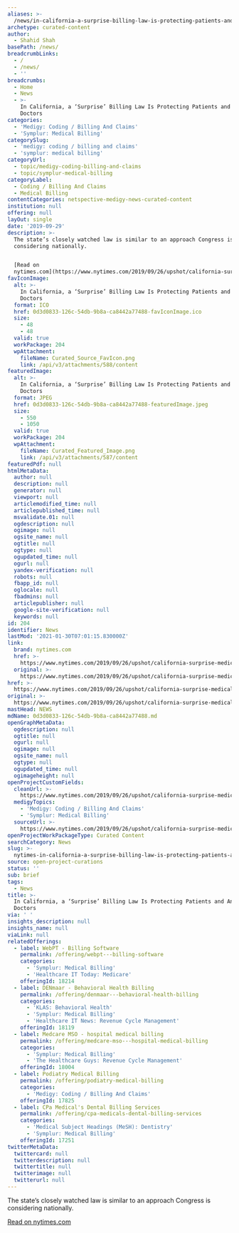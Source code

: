 ```yaml
---
aliases: >-
  /news/in-california-a-surprise-billing-law-is-protecting-patients-and-angering-doctors
archetype: curated-content
author:
  - Shahid Shah
basePath: /news/
breadcrumbLinks:
  - /
  - /news/
  - ''
breadcrumbs:
  - Home
  - News
  - >-
    In California, a ‘Surprise’ Billing Law Is Protecting Patients and Angering
    Doctors
categories:
  - 'Medigy: Coding / Billing And Claims'
  - 'Symplur: Medical Billing'
categorySlug:
  - 'medigy: coding / billing and claims'
  - 'symplur: medical billing'
categoryUrl:
  - topic/medigy-coding-billing-and-claims
  - topic/symplur-medical-billing
categoryLabel:
  - Coding / Billing And Claims
  - Medical Billing
contentCategories: netspective-medigy-news-curated-content
institution: null
offering: null
layOut: single
date: '2019-09-29'
description: >-
  The state’s closely watched law is similar to an approach Congress is
  considering nationally.


  [Read on
  nytimes.com](https://www.nytimes.com/2019/09/26/upshot/california-surprise-medical-billing-law-e
favIconImage:
  alt: >-
    In California, a ‘Surprise’ Billing Law Is Protecting Patients and Angering
    Doctors
  format: ICO
  href: 0d3d0833-126c-54db-9b8a-ca8442a77488-favIconImage.ico
  size:
    - 48
    - 48
  valid: true
  workPackage: 204
  wpAttachment:
    fileName: Curated_Source_FavIcon.png
    link: /api/v3/attachments/588/content
featuredImage:
  alt: >-
    In California, a ‘Surprise’ Billing Law Is Protecting Patients and Angering
    Doctors
  format: JPEG
  href: 0d3d0833-126c-54db-9b8a-ca8442a77488-featuredImage.jpeg
  size:
    - 550
    - 1050
  valid: true
  workPackage: 204
  wpAttachment:
    fileName: Curated_Featured_Image.png
    link: /api/v3/attachments/587/content
featuredPdf: null
htmlMetaData:
  author: null
  description: null
  generator: null
  viewport: null
  articlemodified_time: null
  articlepublished_time: null
  msvalidate.01: null
  ogdescription: null
  ogimage: null
  ogsite_name: null
  ogtitle: null
  ogtype: null
  ogupdated_time: null
  ogurl: null
  yandex-verification: null
  robots: null
  fbapp_id: null
  oglocale: null
  fbadmins: null
  articlepublisher: null
  google-site-verification: null
  keywords: null
id: 204
identifier: News
lastMod: '2021-01-30T07:01:15.830000Z'
link:
  brand: nytimes.com
  href: >-
    https://www.nytimes.com/2019/09/26/upshot/california-surprise-medical-billing-law-effects.html
  original: >-
    https://www.nytimes.com/2019/09/26/upshot/california-surprise-medical-billing-law-effects.html
href: >-
  https://www.nytimes.com/2019/09/26/upshot/california-surprise-medical-billing-law-effects.html
original: >-
  https://www.nytimes.com/2019/09/26/upshot/california-surprise-medical-billing-law-effects.html
mastHead: NEWS
mdName: 0d3d0833-126c-54db-9b8a-ca8442a77488.md
openGraphMetaData:
  ogdescription: null
  ogtitle: null
  ogurl: null
  ogimage: null
  ogsite_name: null
  ogtype: null
  ogupdated_time: null
  ogimageheight: null
openProjectCustomFields:
  cleanUrl: >-
    https://www.nytimes.com/2019/09/26/upshot/california-surprise-medical-billing-law-effects.html
  medigyTopics:
    - 'Medigy: Coding / Billing And Claims'
    - 'Symplur: Medical Billing'
  sourceUrl: >-
    https://www.nytimes.com/2019/09/26/upshot/california-surprise-medical-billing-law-effects.html
openProjectWorkPackageType: Curated Content
searchCategory: News
slug: >-
  nytimes-in-california-a-surprise-billing-law-is-protecting-patients-and-angering-doctors
source: open-project-curations
status: ''
sub: brief
tags:
  - News
title: >-
  In California, a ‘Surprise’ Billing Law Is Protecting Patients and Angering
  Doctors
via: ' '
insights_description: null
insights_name: null
viaLink: null
relatedOfferings:
  - label: WebPT - Billing Software
    permalink: /offering/webpt---billing-software
    categories:
      - 'Symplur: Medical Billing'
      - 'Healthcare IT Today: Medicare'
    offeringId: 18214
  - label: DENmaar - Behavioral Health Billing
    permalink: /offering/denmaar---behavioral-health-billing
    categories:
      - 'KLAS: Behavioral Health'
      - 'Symplur: Medical Billing'
      - 'Healthcare IT News: Revenue Cycle Management'
    offeringId: 18119
  - label: Medcare MSO - hospital medical billing
    permalink: /offering/medcare-mso---hospital-medical-billing
    categories:
      - 'Symplur: Medical Billing'
      - 'The Healthcare Guys: Revenue Cycle Management'
    offeringId: 18004
  - label: Podiatry Medical Billing
    permalink: /offering/podiatry-medical-billing
    categories:
      - 'Medigy: Coding / Billing And Claims'
    offeringId: 17825
  - label: CPa Medical's Dental Billing Services
    permalink: /offering/cpa-medicals-dental-billing-services
    categories:
      - 'Medical Subject Headings (MeSH): Dentistry'
      - 'Symplur: Medical Billing'
    offeringId: 17251
twitterMetaData:
  twittercard: null
  twitterdescription: null
  twittertitle: null
  twitterimage: null
  twitterurl: null
---
```

The state’s closely watched law is similar to an approach Congress is considering nationally.

[Read on nytimes.com](https://www.nytimes.com/2019/09/26/upshot/california-surprise-medical-billing-law-effects.html)